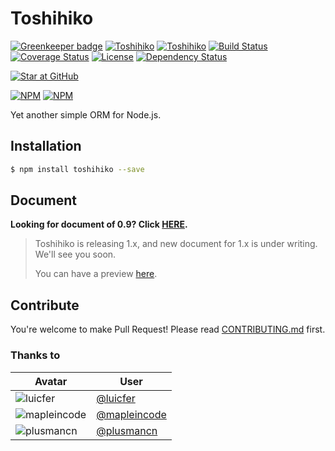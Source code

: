 # Toshihiko

[![Greenkeeper badge](https://badges.greenkeeper.io/XadillaX/Toshihiko.svg)](https://greenkeeper.io/)
[![Toshihiko](http://img.shields.io/npm/v/toshihiko.svg)](https://www.npmjs.org/package/toshihiko)
[![Toshihiko](http://img.shields.io/npm/dm/toshihiko.svg)](https://www.npmjs.org/package/toshihiko)
[![Build Status](https://travis-ci.org/XadillaX/Toshihiko.svg?branch=feature/v1)](https://travis-ci.org/XadillaX/Toshihiko)
[![Coverage Status](https://img.shields.io/coveralls/XadillaX/Toshihiko/feature/v1.svg)](https://coveralls.io/r/XadillaX/Toshihiko?branch=feature/v1)
[![License](https://img.shields.io/npm/l/toshihiko.svg?style=flat)](https://www.npmjs.org/package/toshihiko)
[![Dependency Status](https://david-dm.org/XadillaX/Toshihiko.svg)](https://david-dm.org/XadillaX/Toshihiko)

[![Star at GitHub](https://img.shields.io/github/stars/XadillaX/toshihiko.svg?style=social&label=Star)](https://github.com/xadillax/toshihiko)

[![NPM](https://nodei.co/npm/toshihiko.png?downloads=true&downloadRank=true)](https://nodei.co/npm/toshihiko/) [![NPM](https://nodei.co/npm-dl/toshihiko.png?months=6&height=3)](https://nodei.co/npm/toshihiko/)

Yet another simple ORM for Node.js.

## Installation

```sh
$ npm install toshihiko --save
```

## Document

**Looking for document of 0.9? Click [HERE](https://github.com/XadillaX/Toshihiko/blob/0.9.0/README.md).**

> Toshihiko is releasing 1.x, and new document for 1.x is under writing. We'll see you soon.
>
> You can have a preview [here](http://docs.toshihikojs.com/en/latest/).

## Contribute

You're welcome to make Pull Request! Please read [CONTRIBUTING.md](https://github.com/XadillaX/Toshihiko/blob/master/CONTRIBUTING.md) first.

### Thanks to

|Avatar|User|
|------|----|
|![luicfer](https://avatars1.githubusercontent.com/u/8154651?v=3&s=60)|[@luicfer](https://github.com/luicfer)|
|![mapleincode](https://avatars0.githubusercontent.com/u/8831159?v=3&s=60)|[@mapleincode](https://github.com/mapleincode)|
|![plusmancn](https://avatars3.githubusercontent.com/u/4994682?v=3&s=60)|[@plusmancn](https://github.com/plusmancn)|
